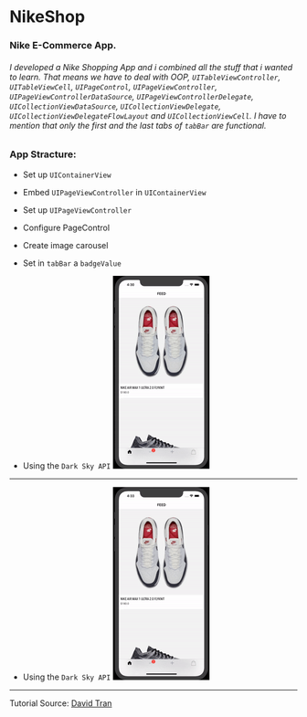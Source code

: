 # NikeShop

### Nike E-Commerce App.

###### I developed a Nike Shopping App and i combined all the stuff that i wanted to learn. That means we have to deal with OOP, `UITableViewController`, `UITableViewCell`, `UIPageControl`, `UIPageViewController`, `UIPageViewControllerDataSource`, `UIPageViewControllerDelegate`, `UICollectionViewDataSource`, `UICollectionViewDelegate`, `UICollectionViewDelegateFlowLayout` and  `UICollectionViewCell`. I have to mention that only the first and the last tabs of `tabBar` are functional.

### App Stracture:

+ Set up `UIContainerView`
+ Embed `UIPageViewController` in `UIContainerView`
+ Set up `UIPageViewController`
+ Configure PageControl
+ Create image carousel
+ Set in `tabBar` a `badgeValue`

+ Using the `Dark Sky API`
![](gifs/Details.gif)

---

+ Using the `Dark Sky API`
![](gifs/Cart.gif)

---

Tutorial Source: [David Tran](https://www.youtube.com/channel/UCvPFGq6luCqAVGiFpzTvkIA)

